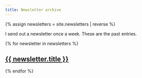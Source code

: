 ```yaml
---
title: Newsletter archive
---
```

{% assign newsletters = site.newsletters | reverse %}

I send out a newsletter once a week. These are the past entries.

{% for newsletter in newsletters %}
  <h2>
    <a href="{{ newsletter.url | prepend: site.baseurl }}">
      {{ newsletter.title }}
    </a>
  </h2>
{% endfor %}
